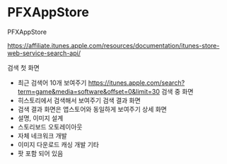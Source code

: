 # PFXAppStore
PFXAppStore

https://affiliate.itunes.apple.com/resources/documentation/itunes-store-web-service-search-api/

검색 첫 화면
 - 최근 검색어 10개 보여주기
 https://itunes.apple.com/search?term=game&media=software&offset=0&limit=30
검색 중 화면
 - 히스토리에서 검색해서 보여주기
검색 결과 화면
 - 검색 결과 화면은 앱스토어와 동일하게 보여주기
상세 화면
 - 설명, 이미지
설계
 - 스토리보드 오토레이아웃
 - 자체 네크워크 개발
 - 이미지 다운로드 캐싱 개발
기타
 - 팟 포함 되어 있음
